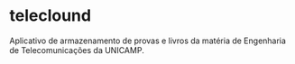 # teleclound
Aplicativo de armazenamento de provas e livros da matéria de Engenharia de Telecomunicações da UNICAMP. 
